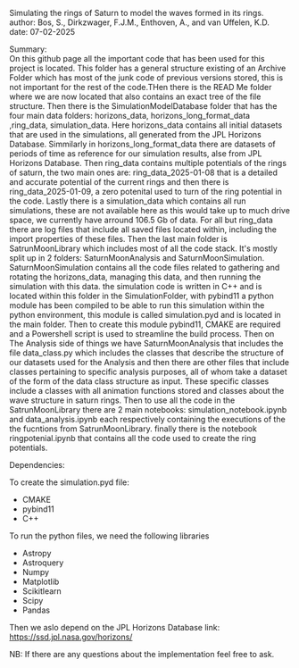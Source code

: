 Simulating the rings of Saturn to model the waves formed in its rings. \
author: Bos, S., Dirkzwager, F.J.M., Enthoven, A., and van Uffelen, K.D. \
date: 07-02-2025 

Summary: \
On this github page all the important code that has been used for this project is located.
This folder has a general structure existing of an Archive Folder which has most of the junk code of previous versions stored,
this is not important for the rest of the code.THen there is the READ Me folder where we are now located that also contains an exact tree of the file structure.
Then there is the SimulationModelDatabase folder that has the four main data folders: horizons_data, horizons_long_format_data ,ring_data, simulation_data.
Here horizons_data contains all initial datasets that are used in the simulations, all generated from the JPL Horizons Database.
Simmilarly in horizons_long_format_data there are datasets of periods of time as reference for our simulation results, alse from JPL Horizons Database.
Then ring_data contains multiple potentials of the rings of saturn, the two main ones are: ring_data_2025-01-08 that is a detailed and accurate potential of the current rings
and then there is ring_data_2025-01-09, a zero potenital used to turn of the ring potential in the code.
Lastly there is a simulation_data which contains all run simulations, these are not available here as this would take up to much drive space, we currently have arround 106.5 Gb of data.
For all but ring_data there are log files that include all saved files located within, including the import properties of these files.
Then the last main folder is SatrunMoonLibrary which includes most of all the code stack. It's mostly split up in 2 folders: SaturnMoonAnalysis and SaturnMoonSimulation.
SaturnMoonSimulation contains all the code files related to gathering and rotating the horizons_data, managing this data, and then running the simulation with this data.
the simulation code is written in C++ and is located within this folder in the SimulationFolder, with pybind11 a python module has been compiled to be able to run this simulation
within the python environment, this module is called simulation.pyd and is located in the main folder. Then to create this module pybind11, CMAKE are required and a Powershell script is used
to streamline the build process. Then on The Analysis side of things we have SaturnMoonAnalysis that includes the file data_class.py which includes the classes that describe the structure
of our datasets used for the Analysis and then there are other files that include classes pertaining to specific analysis purposes, all of whom take a dataset of the form of the data class 
structure as input. These specific classes include a classes with all animation functions stored and classes about the wave structure in saturn rings. Then to use all the code in the SatrunMoonLibrary
there are 2 main notebooks: simulation_notebook.ipynb and data_analysis.ipynb each respectively containing the executions of the the fucntions from SatrunMoonLibrary.
finally there is the notebook ringpotenial.ipynb that contains all the code used to create the ring potentials.

Dependencies:

To create the simulation.pyd file:
- CMAKE
- pybind11
- C++

To run the python files, we need the following libraries
- Astropy
- Astroquery
- Numpy
- Matplotlib
- Scikitlearn
- Scipy
- Pandas

Then we aslo depend on the JPL Horizons Database
link: https://ssd.jpl.nasa.gov/horizons/


NB: If there are any questions about the implementation feel free to ask.

